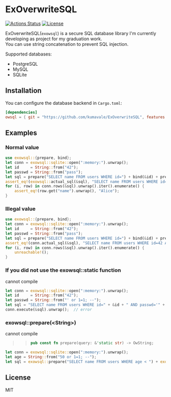 # ExOverwriteSQL

[![Actions Status](https://github.com/kumavale/ExOverwriteSQL/workflows/CI/badge.svg)](https://github.com/kumavale/ExOverwriteSQL/actions)
[![License](https://img.shields.io/badge/license-MIT-blue.svg?style=flat)](LICENSE)
  

ExOverwriteSQL(`exowsql`) is a secure SQL database library I'm currently developing as project for my graduation work.  
You can use string concatenation to prevent SQL injection.  

Supported databases:
- PostgreSQL
- MySQL
- SQLite

## Installation

You can configure the database backend in `Cargo.toml`:

```toml
[dependencies]
owsql = { git = "https://github.com/kumavale/ExOverwriteSQL", features = ["<postgres|mysql|sqlite>"] }
```

## Examples

### Normal value

```rust
use exowsql::{prepare, bind};
let conn = exowsql::sqlite::open(":memory:").unwrap();
let id     = String::from("42");
let passwd = String::from("pass");
let sql = prepare("SELECT name FROM users WHERE id=") + bind(&id) + prepare(" AND passwd='") + bind(passwd) + prepare("';");
assert_eq!(exowsql::actual_sql(&sql), "SELECT name FROM users WHERE id=42 AND passwd='pass';");
for (i, row) in conn.rows(&sql).unwrap().iter().enumerate() {
    assert_eq!(row.get("name").unwrap(), "Alice");
}
```

### Illegal value

```rust
use exowsql::{prepare, bind};
let conn = exowsql::sqlite::open(":memory:").unwrap();
let id     = String::from("42");
let passwd = String::from("pass");
let sql = prepare("SELECT name FROM users WHERE id=") + bind(&id) + prepare(" AND passwd='") + bind(passwd) + prepare("';");
assert_eq!(conn.actual_sql(&sql), "SELECT name FROM users WHERE id=42 AND passwd=''' or 1=1; --';");
for (i, row) in conn.rows(&sql).unwrap().iter().enumerate() {
    unreachable!();
}
```

### If you did not use the exowsql::static function

cannot compile

```rust
let conn = exowsql::sqlite::open(":memory:").unwrap();
let id     = String::from("42");
let passwd = String::from("' or 1=1; --");
let sql = "SELECT name FROM users WHERE id=" + &id + " AND passwd='" + &passwd + "';";
conn.execute(&sql).unwrap();  // error
```

### exowsql::prepare(\<String\>)

cannot compile

>> ```rust
>> pub const fn prepare(query: &'static str) -> OwString;
>> ```

```rust
let conn = exowsql::sqlite::open(":memory:").unwrap();
let age = String::from("50 or 1=1; --");
let sql = exowsql::prepare("SELECT name FROM users WHERE age < ") + exowsql::prepare(&age);  // error
```

## License

MIT

